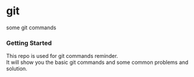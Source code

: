 # git

some git commands

### Getting Started

This repo is used for git commands reminder.<br />
It will show you the basic git commands and some common problems and solution.
